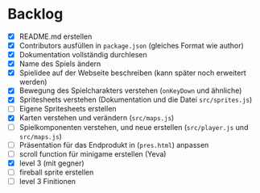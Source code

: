 # Backlog

- [x] README.md erstellen
- [x] Contributors ausfüllen in `package.json` (gleiches Format wie author)
- [x] Dokumentation vollständig durchlesen
- [x] Name des Spiels ändern
- [x] Spielidee auf der Webseite beschreiben (kann später noch erweitert werden)
- [x] Bewegung des Spielcharakters verstehen (`onKeyDown` und ähnliche)
- [x] Spritesheets verstehen (Dokumentation und die Datei `src/sprites.js`)
- [ ] Eigene Spritesheets erstellen
- [x] Karten verstehen und verändern (`src/maps.js`)
- [ ] Spielkomponenten verstehen, und neue erstellen (`src/player.js` und
      `src/maps.js`)
- [ ] Präsentation für das Endprodukt in (`pres.html`) anpassen
- [ ] scroll function für minigame erstellen (Yeva)
- [x] level 3 (mit gegner)
- [ ] fireball sprite erstellen
- [ ] level 3 Finitionen
